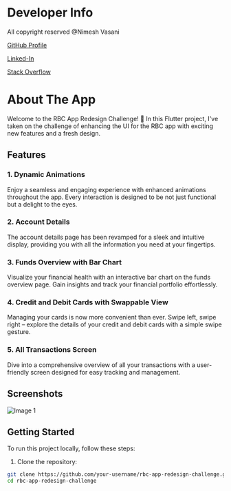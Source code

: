 # Developer Info

All copyright reserved @Nimesh Vasani 

[GitHub Profile](https://github.com/NimeshVasani)

[Linked-In](https://www.linkedin.com/in/nimesh-vasani-99b642154/)

[Stack Overflow](https://stackoverflow.com/users/16579306/nimesh-vasani)

# About The App

Welcome to the RBC App Redesign Challenge! 🚀 In this Flutter project, I've taken on the challenge of enhancing the UI for the RBC app with exciting new features and a fresh design.

## Features

### 1. Dynamic Animations
Enjoy a seamless and engaging experience with enhanced animations throughout the app. Every interaction is designed to be not just functional but a delight to the eyes.

### 2. Account Details
The account details page has been revamped for a sleek and intuitive display, providing you with all the information you need at your fingertips.

### 3. Funds Overview with Bar Chart
Visualize your financial health with an interactive bar chart on the funds overview page. Gain insights and track your financial portfolio effortlessly.

### 4. Credit and Debit Cards with Swappable View
Managing your cards is now more convenient than ever. Swipe left, swipe right – explore the details of your credit and debit cards with a simple swipe gesture.

### 5. All Transactions Screen
Dive into a comprehensive overview of all your transactions with a user-friendly screen designed for easy tracking and management.

## Screenshots


![Image 1](https://github.com/NimeshVasani/rbc_redesigning/tree/62705d89b23df15b6088e0620623b71754526cf7/screenshots/final_rbc.png)





## Getting Started

To run this project locally, follow these steps:

1. Clone the repository:

```bash
git clone https://github.com/your-username/rbc-app-redesign-challenge.git
cd rbc-app-redesign-challenge
